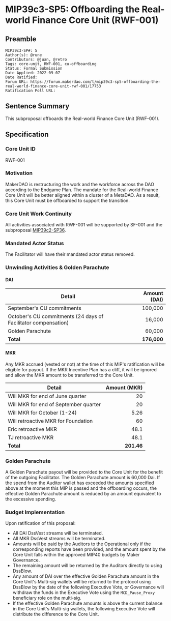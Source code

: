 # MIP39c3-SP5: Offboarding the Real-world Finance Core Unit (RWF-001)

## Preamble
```
MIP39c3-SP#: 5
Author(s): @rune
Contributors: @juan, @retro
Tags: core-unit, RWF-001, cu-offboarding
Status: Formal Submission
Date Applied: 2022-09-07
Date Ratified: 
Forum URL: https://forum.makerdao.com/t/mip39c3-sp5-offboarding-the-real-world-finance-core-unit-rwf-001/17753
Ratification Poll URL:
```

## Sentence Summary

This subproposal offboards the Real-world Finance Core Unit (RWF-001). 

## Specification

### Core Unit ID

RWF-001

### Motivation
MakerDAO is restructuring the work and the workforce across the DAO according to the Endgame Plan. The mandate for the Real-world Finance Core Unit will be better aligned within a cluster of a MetaDAO. As a result, this Core Unit must be offboarded to support the transition. 

### Core Unit Work Continuity

All activities associated with RWF-001 will be supported by SF-001 and the subproposal [MIP39c2-SP36](https://forum.makerdao.com/t/mip39c2-sp36-modifying-strategic-finance-core-unit-mandate-sf-001/17750).

### Mandated Actor Status

The Facilitator will have their mandated actor status removed. 

### Unwinding Activities & Golden Parachute

#### DAI

| **Detail**                                                                 | **Amount (DAI)** |
|----------------------------------------------------------------------------|-----------------:|
| September's CU commitments                                                 |          100,000 |
| October's CU commitments (24 days of Facilitator compensation)             |           16,000 |
| Golden Parachute                                                 |          60,000 |
| **Total**                                                                  |      **176,000** |



#### MKR

Any MKR accrued (vested or not) at the time of this MIP's ratification will be eligible for payout. If the MKR Incentive Plan has a cliff, it will be ignored and allow the MKR amount to be transferred to the Core Unit.

| **Detail**                            | **Amount (MKR)** |
|---------------------------------------|-----------------:|
| Will MKR for end of June quarter      |               20 |
| Will MKR for end of September quarter |               20 |
| Will MKR for October (1-24)           |             5.26 |
| Will retroactive MKR for Foundation           |             60 |
| Eric retroactive MKR                              |             48.1 |
| TJ retroactive MKR                                |             48.1 |
| **Total**                             |       **201.46** |


### Golden Parachute

A Golden Parachute payout will be provided to the Core Unit for the benefit of the outgoing Facilitator. The Golden Parachute amount is 60,000 Dai. If the spend from the Auditor wallet has exceeded the amounts specified above at the moment this MIP is passed and the offboarding occurs, the effective Golden Parachute amount is reduced by an amount equivalent to the excessive spending.

### Budget Implementation

Upon ratification of this proposal:

* All DAI DssVest streams will be terminated. 
* All MKR DssVest streams will be terminated.
* Amounts will be paid by the Auditors to the Operational only if the corresponding reports have been provided, and the amount spent by the Core Unit falls within the approved MIP40 budgets by Maker Governance.
* The remaining amount will be returned by the Auditors directly to using DssBlow.
* Any amount of DAI over the effective Golden Parachute amount in the Core Unit's Multi-sig wallets will be returned to the protocol using DssBlow by the date of the following Executive Vote, or Governance will withdraw the funds in the Executive Vote using the `MCD_Pause_Proxy` beneficiary role on the multi-sig. 
* If the effective Golden Parachute amounts is above the current balance in the Core Unit's Multi-sig wallets, the following Executive Vote will distribute the difference to the Core Unit.
